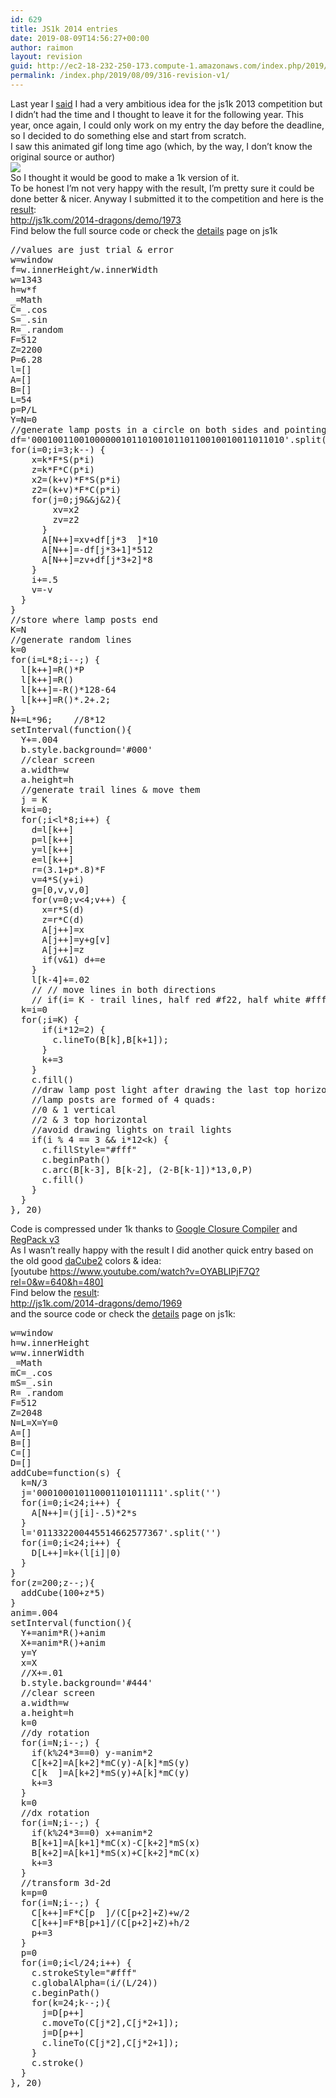 ```yaml
---
id: 629
title: JS1k 2014 entries
date: 2019-08-09T14:56:27+00:00
author: raimon
layout: revision
guid: http://ec2-18-232-250-173.compute-1.amazonaws.com/index.php/2019/08/09/316-revision-v1/
permalink: /index.php/2019/08/09/316-revision-v1/
---
```

Last year I [said](http://blog.rafols.org/?p=209) I had a very ambitious idea for the js1k 2013 competition but I didn&#8217;t had the time and I thought to leave it for the following year. This year, once again, I could only work on my entry the day before the deadline, so I decided to do something else and start from scratch.  
I saw this animated gif long time ago (which, by the way, I don&#8217;t know the original source or author)  
![](http://www.myconfinedspace.com/wp-content/uploads/2013/06/road-lights.gif)  
So I thought it would be good to make a 1k version of it.  
To be honest I&#8217;m not very happy with the result, I&#8217;m pretty sure it could be done better & nicer. Anyway I submitted it to the competition and here is the [result](http://js1k.com/2014-dragons/demo/1973):  
<http://js1k.com/2014-dragons/demo/1973>  
Find below the full source code or check the [details](http://js1k.com/2014-dragons/details/1973) page on js1k

<pre>//values are just trial & error
w=window
f=w.innerHeight/w.innerWidth
w=1343
h=w*f
_=Math
C=_.cos
S=_.sin
R=_.random
F=512
Z=2200
P=6.28
l=[]
A=[]
B=[]
L=54
p=P/L
Y=N=0
//generate lamp posts in a circle on both sides and pointing to the center
df='000100110010000001011010010110110010010011011010'.split('')
for(i=0;i=3;k--) {
    x=k*F*S(p*i)
    z=k*F*C(p*i)
    x2=(k+v)*F*S(p*i)
    z2=(k+v)*F*C(p*i)
    for(j=0;j9&&j&2){
        xv=x2
        zv=z2
      }
      A[N++]=xv+df[j*3  ]*10
      A[N++]=-df[j*3+1]*512
      A[N++]=zv+df[j*3+2]*8
    }
    i+=.5
    v=-v
  }
}
//store where lamp posts end
K=N
//generate random lines
k=0
for(i=L*8;i--;) {
  l[k++]=R()*P
  l[k++]=R()
  l[k++]=-R()*128-64
  l[k++]=R()*.2+.2;
}
N+=L*96;	//8*12
setInterval(function(){
  Y+=.004
  b.style.background='#000'
  //clear screen
  a.width=w
  a.height=h
  //generate trail lines & move them
  j = K
  k=i=0;
  for(;i&lt;l*8;i++) {
    d=l[k++]
    p=l[k++]
    y=l[k++]
    e=l[k++]
    r=(3.1+p*.8)*F
    v=4*S(y+i)
    g=[0,v,v,0]
    for(v=0;v&lt;4;v++) {
      x=r*S(d)
      z=r*C(d)
      A[j++]=x
      A[j++]=y+g[v]
      A[j++]=z
      if(v&1) d+=e
    }
    l[k-4]+=.02
    // // move lines in both directions
    // if(i= K - trail lines, half red #f22, half white #fff
  k=i=0
  for(;i=K) {
      if(i*12=2) {
        c.lineTo(B[k],B[k+1]);
      }
      k+=3
    }
    c.fill()
    //draw lamp post light after drawing the last top horizontal quad
    //lamp posts are formed of 4 quads:
    //0 & 1 vertical
    //2 & 3 top horizontal
    //avoid drawing lights on trail lights
    if(i % 4 == 3 && i*12&lt;k) {
      c.fillStyle="#fff"
      c.beginPath()
      c.arc(B[k-3], B[k-2], (2-B[k-1])*13,0,P)
      c.fill()
    }
  }
}, 20)
</pre>

Code is compressed under 1k thanks to [Google Closure Compiler](http://closure-compiler.appspot.com/home) and [RegPack v3](http://siorki.github.io/regPack.html)  
As I wasn&#8217;t really happy with the result I did another quick entry based on the old good [daCube2](https://www.youtube.com/watch?v=OYABLIPjF7Q) colors & idea:  
[youtube https://www.youtube.com/watch?v=OYABLIPjF7Q?rel=0&w=640&h=480]  
Find below the [result](http://js1k.com/2014-dragons/demo/1969):  
<http://js1k.com/2014-dragons/demo/1969>  
and the source code or check the [details](http://js1k.com/2014-dragons/details/1969) page on js1k:

<pre>w=window
h=w.innerHeight
w=w.innerWidth
_=Math
mC=_.cos
mS=_.sin
R=_.random
F=512
Z=2048
N=L=X=Y=0
A=[]
B=[]
C=[]
D=[]
addCube=function(s) {
  k=N/3
  j='000100010110001101011111'.split('')
  for(i=0;i&lt;24;i++) {
    A[N++]=(j[i]-.5)*2*s
  }
  l=&#039;011332200445514662577367&#039;.split(&#039;&#039;)
  for(i=0;i&lt;24;i++) {
    D[L++]=k+(l[i]|0)
  }
}
for(z=200;z--;){
  addCube(100+z*5)
}
anim=.004
setInterval(function(){
  Y+=anim*R()+anim
  X+=anim*R()+anim
  y=Y
  x=X
  //X+=.01
  b.style.background=&#039;#444&#039;
  //clear screen
  a.width=w
  a.height=h
  k=0
  //dy rotation
  for(i=N;i--;) {
    if(k%24*3==0) y-=anim*2
    C[k+2]=A[k+2]*mC(y)-A[k]*mS(y)
    C[k  ]=A[k+2]*mS(y)+A[k]*mC(y)
    k+=3
  }
  k=0
  //dx rotation
  for(i=N;i--;) {
    if(k%24*3==0) x+=anim*2
    B[k+1]=A[k+1]*mC(x)-C[k+2]*mS(x)
    B[k+2]=A[k+1]*mS(x)+C[k+2]*mC(x)
    k+=3
  }
  //transform 3d-2d
  k=p=0
  for(i=N;i--;) {
    C[k++]=F*C[p  ]/(C[p+2]+Z)+w/2
    C[k++]=F*B[p+1]/(C[p+2]+Z)+h/2
    p+=3
  }
  p=0
  for(i=0;i&lt;l/24;i++) {
    c.strokeStyle="#fff"
    c.globalAlpha=(i/(L/24))
    c.beginPath()
    for(k=24;k--;){
      j=D[p++]
      c.moveTo(C[j*2],C[j*2+1]);
      j=D[p++]
      c.lineTo(C[j*2],C[j*2+1]);
    }
    c.stroke()
  }
}, 20)
</pre>
